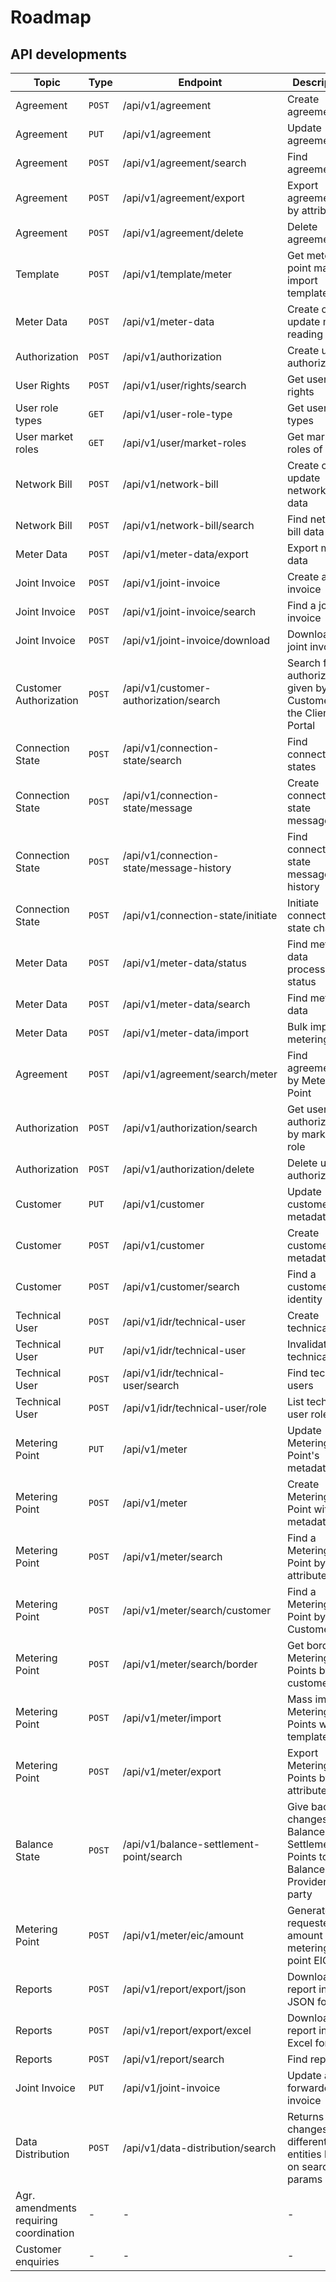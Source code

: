 # Roadmap

## API developments

| Topic                                  | Type   | Endpoint                                 | Description                                                                      | Deployment |
|----------------------------------------|--------|------------------------------------------|----------------------------------------------------------------------------------|------------|
| Agreement                              | `POST` | /api/v1/agreement                        | Create agreement                                                                 | Deployed   |
| Agreement                              | `PUT`  | /api/v1/agreement                        | Update agreement                                                                 | Deployed   |
| Agreement                              | `POST` | /api/v1/agreement/search                 | Find agreements                                                                  | Deployed   |
| Agreement                              | `POST` | /api/v1/agreement/export                 | Export agreements by attributes                                                  | Deployed   |
| Agreement                              | `POST` | /api/v1/agreement/delete                 | Delete agreement                                                                 | Deployed   |
| Template                               | `POST` | /api/v1/template/meter                   | Get metering point mass import templates                                         | Deployed   |
| Meter Data                             | `POST` | /api/v1/meter-data                       | Create or update meter reading data                                              | Deployed   |
| Authorization                          | `POST` | /api/v1/authorization                    | Create user authorization                                                        | Deployed   |
| User Rights                            | `POST` | /api/v1/user/rights/search               | Get user rights                                                                  | Deployed   |
| User role types                        | `GET`  | /api/v1/user-role-type                   | Get user role types                                                              | Deployed   |
| User market roles                      | `GET`  | /api/v1/user/market-roles                | Get market roles of user                                                         | Deployed   |
| Network Bill                           | `POST` | /api/v1/network-bill                     | Create or update network bill data                                               | Deployed   |
| Network Bill                           | `POST` | /api/v1/network-bill/search              | Find network bill data                                                           | Deployed   |
| Meter Data                             | `POST` | /api/v1/meter-data/export                | Export meter data                                                                | Deployed   |
| Joint Invoice                          | `POST` | /api/v1/joint-invoice                    | Create a joint invoice                                                           | Deployed   |
| Joint Invoice                          | `POST` | /api/v1/joint-invoice/search             | Find a joint invoice                                                             | Deployed   |
| Joint Invoice                          | `POST` | /api/v1/joint-invoice/download           | Download a joint invoice                                                         | Deployed   |
| Customer Authorization                 | `POST` | /api/v1/customer-authorization/search    | Search for authorizations given by the Customer in the Client Portal             | Deployed   |
| Connection State                       | `POST` | /api/v1/connection-state/search          | Find connection states                                                           | Deployed   |
| Connection State                       | `POST` | /api/v1/connection-state/message         | Create connection state message                                                  | Deployed   |
| Connection State                       | `POST` | /api/v1/connection-state/message-history | Find connection state message history                                            | Deployed   |
| Connection State                       | `POST` | /api/v1/connection-state/initiate        | Initiate connection state change                                                 | Deployed   |
| Meter Data                             | `POST` | /api/v1/meter-data/status                | Find meter data processing status                                                | Deployed   |
| Meter Data                             | `POST` | /api/v1/meter-data/search                | Find meter data                                                                  | Deployed   |
| Meter Data                             | `POST` | /api/v1/meter-data/import                | Bulk import of metering data                                                     | Deployed   |
| Agreement                              | `POST` | /api/v1/agreement/search/meter           | Find agreements by Metering Point                                                | Deployed   |
| Authorization                          | `POST` | /api/v1/authorization/search             | Get user authorizations by market role                                           | Deployed   |
| Authorization                          | `POST` | /api/v1/authorization/delete             | Delete user authorization                                                        | Deployed   |
| Customer                               | `PUT`  | /api/v1/customer                         | Update customer with metadata                                                    | Deployed   |
| Customer                               | `POST` | /api/v1/customer                         | Create customer with metadata                                                    | Deployed   |
| Customer                               | `POST` | /api/v1/customer/search                  | Find a customer by identity                                                      | Deployed   |
| Technical User                         | `POST` | /api/v1/idr/technical-user               | Create technical user                                                            | Deployed   |
| Technical User                         | `PUT`  | /api/v1/idr/technical-user               | Invalidate technical user                                                        | Deployed   |
| Technical User                         | `POST` | /api/v1/idr/technical-user/search        | Find technical users                                                             | Deployed   |
| Technical User                         | `POST` | /api/v1/idr/technical-user/role          | List technical user roles                                                        | Deployed   |
| Metering Point                         | `PUT`  | /api/v1/meter                            | Update Metering Point's metadata                                                 | Deployed   |
| Metering Point                         | `POST` | /api/v1/meter                            | Create Metering Point with metadata                                              | Deployed   |
| Metering Point                         | `POST` | /api/v1/meter/search                     | Find a Metering Point by attributes                                              | Deployed   |
| Metering Point                         | `POST` | /api/v1/meter/search/customer            | Find a Metering Point by Customer EIC                                            | Deployed   |
| Metering Point                         | `POST` | /api/v1/meter/search/border              | Get border Metering Points by customer                                           | Deployed   |
| Metering Point                         | `POST` | /api/v1/meter/import                     | Mass import Metering Points with template                                        | Deployed   |
| Metering Point                         | `POST` | /api/v1/meter/export                     | Export Metering Points by attributes                                             | Deployed   |
| Balance State                          | `POST` | /api/v1/balance-settlement-point/search  | Give back the changes in Balance Settlement Points to the Balance Provider party | Deployed   |
| Metering Point                         | `POST` | /api/v1/meter/eic/amount                 | Generate the requested amount of metering point EICs                             | Deployed   |
| Reports                                | `POST` | /api/v1/report/export/json               | Download report in JSON format                                                   | Deployed   |
| Reports                                | `POST` | /api/v1/report/export/excel              | Download report in Excel format                                                  | Deployed   |
| Reports                                | `POST` | /api/v1/report/search                    | Find reports                                                                     | Deployed   |
| Joint Invoice                          | `PUT`  | /api/v1/joint-invoice                    | Update a forwarded invoice                                                       | Deployed   |
| Data Distribution                      | `POST` | /api/v1/data-distribution/search         | Returns changes of different entities based on search params                     | Deployed   |
| Agr. amendments requiring coordination | -      | -                                        | -                                                                                | 2024.01    |
| Customer enquiries                     | -      | -                                        | -                                                                                | 2026       |
